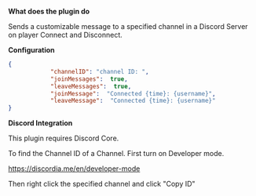 **What does the plugin do**

Sends a customizable message to a specified channel in a Discord Server on player Connect and Disconnect.

**Configuration**
```json
{
            "channelID": "channel ID: ",
            "joinMessages":  true,
            "leaveMessages":  true,
            "joinMessage":  "Connected {time}: {username}",
            "leaveMessage":  "Connected {time}: {username}"
}
```

**Discord Integration**

This plugin requires Discord Core.

To find the Channel ID of a Channel. First turn on Developer mode.

https://discordia.me/en/developer-mode

Then right click the specified channel and click "Copy ID"